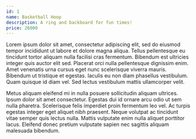 ```yaml
---
id: 1
name: Basketball Hoop
description: A ring and backboard for fun times!
price: 26000
---
```


Lorem ipsum dolor sit amet, consectetur adipiscing elit, sed do eiusmod tempor incididunt ut labore et dolore magna aliqua. Tellus pellentesque eu tincidunt tortor aliquam nulla facilisi cras fermentum. Bibendum est ultricies integer quis auctor elit sed. Placerat orci nulla pellentesque dignissim enim. Amet venenatis urna cursus eget nunc scelerisque viverra mauris. Bibendum ut tristique et egestas. Iaculis eu non diam phasellus vestibulum. Quam quisque id diam vel. Sed lectus vestibulum mattis ullamcorper velit. 

Metus aliquam eleifend mi in nulla posuere sollicitudin aliquam ultrices. Ipsum dolor sit amet consectetur. Egestas dui id ornare arcu odio ut sem nulla pharetra. Scelerisque felis imperdiet proin fermentum leo vel. Ac turpis egestas integer eget aliquet nibh praesent. Neque volutpat ac tincidunt vitae semper quis lectus nulla. Mattis vulputate enim nulla aliquet porttitor lacus. Eleifend donec pretium vulputate sapien nec sagittis aliquam malesuada bibendum.